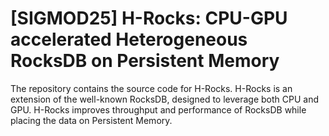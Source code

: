 # [SIGMOD25] H-Rocks: CPU-GPU accelerated Heterogeneous RocksDB on Persistent Memory 

The repository contains the source code for H-Rocks.
H-Rocks is an extension of the well-known RocksDB, designed to leverage both CPU and GPU.
H-Rocks improves throughput and performance of RocksDB while placing the data on Persistent Memory.
